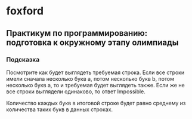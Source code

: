 # foxford
## Практикум по программированию: подготовка к окружному этапу олимпиады ##
### Подсказка ###
Посмотрите как будет выглядеть требуемая строка. Если все строки имели сначала несколько букв a, 
потом несколько букв b, потом несколько букв a, то и требуемая будет выглядеть также. 
Если же не все строки выглядели одинаково, то ответ Impossible.

Количество каждых букв в итоговой строке будет равно среднему из количества таких букв в данных строках.
